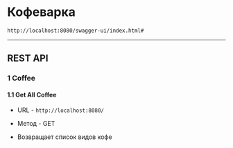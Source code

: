 # Кофеварка

    http://localhost:8080/swagger-ui/index.html#
---
## REST API  
### 1 Coffee
#### 1.1 Get All Coffee
* URL - `http://localhost:8080/`


* Метод - GET


* Возвращает список видов кофе







